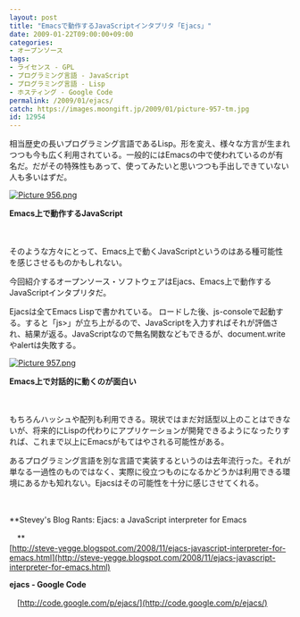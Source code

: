 ```yaml
---
layout: post
title: "Emacsで動作するJavaScriptインタプリタ「Ejacs」"
date: 2009-01-22T09:00:00+09:00
categories:
- オープンソース
tags: 
- ライセンス - GPL
- プログラミング言語 - JavaScript
- プログラミング言語 - Lisp
- ホスティング - Google Code
permalink: /2009/01/ejacs/
catch: https://images.moongift.jp/2009/01/picture-957-tm.jpg
id: 12954
---
```

相当歴史の長いプログラミング言語であるLisp。形を変え、様々な方言が生まれつつも今も広く利用されている。一般的にはEmacsの中で使われているのが有名だ。だがその特殊性もあって、使ってみたいと思いつつも手出しできていない人も多いはずだ。

  

[![Picture 956.png](https://images.moongift.jp/2009/01/picture-956-tm.jpg)](https://images.moongift.jp/2009/01/picture-956.png)  
  
**Emacs上で動作するJavaScript**

  

　

  

そのような方々にとって、Emacs上で動くJavaScriptというのはある種可能性を感じさせるものかもしれない。

  

今回紹介するオープンソース・ソフトウェアはEjacs、Emacs上で動作するJavaScriptインタプリタだ。

  
<!--more-->

Ejacsは全てEmacs Lispで書かれている。 ロードした後、js-consoleで起動する。すると「js\>」が立ち上がるので、JavaScriptを入力すればそれが評価され、結果が返る。JavaScriptなので無名関数などもできるが、document.writeやalertは失敗する。

  

[![Picture 957.png](https://images.moongift.jp/2009/01/picture-957-tm.jpg)](https://images.moongift.jp/2009/01/picture-957.png)  
  
**Emacs上で対話的に動くのが面白い**

  

　

  

もちろんハッシュや配列も利用できる。現状ではまだ対話型以上のことはできないが、将来的にLispの代わりにアプリケーションが開発できるようになったりすれば、これまで以上にEmacsがもてはやされる可能性がある。

  

あるプログラミング言語を別な言語で実装するというのは去年流行った。それが単なる一過性のものではなく、実際に役立つものになるかどうかは利用できる環境にあるかも知れない。Ejacsはその可能性を十分に感じさせてくれる。

  

　

  

**Stevey's Blog Rants: Ejacs: a JavaScript interpreter for Emacs  
  
　**  
  [http://steve-yegge.blogspot.com/2008/11/ejacs-javascript-interpreter-for-emacs.html](http://steve-yegge.blogspot.com/2008/11/ejacs-javascript-interpreter-for-emacs.html)

  

**ejacs - Google Code**  
  
　[http://code.google.com/p/ejacs/](http://code.google.com/p/ejacs/)

  
